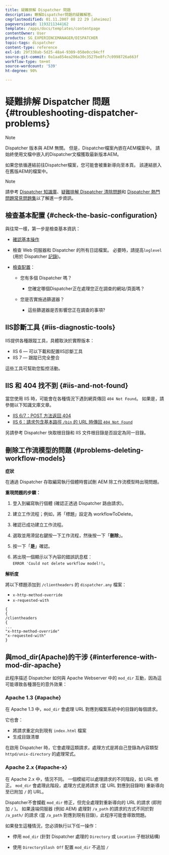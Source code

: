 ```yaml
---
title: 疑難排解 Dispatcher 問題
description: 瞭解Dispatcher問題的疑難解答。
cmgrlastmodified: 01.11.2007 08 22 29 [aheimoz]
pageversionid: 1193211344162
template: /apps/docs/templates/contentpage
contentOwner: User
products: SG_EXPERIENCEMANAGER/DISPATCHER
topic-tags: dispatcher
content-type: reference
exl-id: 29f338ab-5d25-48a4-9309-058e0cc94cff
source-git-commit: 0a1aa854ea286a30c3527be8fc7c0998726a663f
workflow-type: tm+mt
source-wordcount: '539'
ht-degree: 90%

---
```


# 疑難排解 Dispatcher 問題 {#troubleshooting-dispatcher-problems}

>[!NOTE]
>
>Dispatcher 版本與 AEM 無關。 但是，Dispatcher檔案內嵌在AEM檔案中。 請始終使用文檔中嵌入的Dispatcher文檔獲取最新版本AEM。
>
>如果您依循連結前往Dispatcher檔案，您可能會被重新導向至本頁。 該連結嵌入在舊版AEM的檔案中。

>[!NOTE]
>
>請參考 [Dispatcher 知識庫](https://helpx.adobe.com/tw/experience-manager/kb/index/dispatcher.html)、[疑難排解 Dispatcher 清除問題](https://experienceleague.adobe.com/search.html?lang=zh-Hant#q=troubleshooting%20dispatcher%20flushing%20issues&amp;sort=relevancy&amp;f:el_product=[Experience%20Manager])和 [Dispatcher 熱門問題常見問題集](dispatcher-faq.md)以了解進一步資訊。

## 檢查基本配置 {#check-the-basic-configuration}

與往常一樣，第一步是檢查基本資訊：

* [確認基本操作](/help/using/dispatcher-configuration.md#confirming-basic-operation)
* 檢查 Web 伺服器和 Dispatcher 的所有日誌檔案。 必要時，請提高`loglevel` (用於 Dispatcher [記錄](/help/using/dispatcher-configuration.md#logging))。

* [檢查配置](/help/using/dispatcher-configuration.md)：

   * 您有多個 Dispatcher 嗎？

      * 您確定哪個Dispatcher正在處理您正在調查的網站/頁面嗎？

   * 您是否實施過篩選器？

      * 這些篩選器是否影響您正在調查的事項?

## IIS診斷工具 {#iis-diagnostic-tools}

IIS提供各種跟蹤工具，具體取決於實際版本：

* IIS 6 — 可以下載和配置IIS診斷工具
* IIS 7 — 跟蹤已完全整合

這些工具可幫助您監控活動。

## IIS 和 404 找不到 {#iis-and-not-found}

當您使用 IIS 時，可能會在各種情況下遇到網頁傳回 `404 Not Found`。 如果是，請參閱以下知識文庫文章。

* [IIS 6/7：POST 方法返回 404](https://helpx.adobe.com/tw/experience-manager/kb/IIS6IsapiFilters.html)
* [IIS 6：請求包含基本路徑 `/bin` 的 URL 時傳回 `404 Not Found`](https://helpx.adobe.com/tw/experience-manager/kb/RequestsToBinDirectoryFailInIIS6.html)

另請參考 Dispatcher 快取根目錄和 IIS 文件根目錄是否設定為同一目錄。

## 刪除工作流模型的問題 {#problems-deleting-workflow-models}

**症狀**

在通過 Dispatcher 存取編寫執行個體時嘗試刪 AEM 除工作流模型時出現問題。

**重現問題的步驟：**

1. 登入到編寫執行個體 (確認正透過 Dispatcher 路由請求)。
1. 建立工作流程；例如，將「標題」設定為 workflowToDelete。
1. 確認已成功建立工作流程。
1. 選取並用滑鼠右鍵按一下工作流程，然後按一下「**刪除**」。

1. 按一下「**是**」確認。
1. 將出現一個顯示以下內容的錯誤訊息框：\
   `ERROR 'Could not delete workflow model!!`。

**解析度**

將以下標題添加到 `/clientheaders` 的 `dispatcher.any` 檔案：

* `x-http-method-override`
* `x-requested-with`

```
{  
{  
/clientheaders  
{  
...  
"x-http-method-override"  
"x-requested-with"  
}
```

## 與mod_dir(Apache)的干涉 {#interference-with-mod-dir-apache}

此程序描述 Dispatcher 如何與 Apache Webserver 中的 `mod_dir` 互動，因為這可能導致各種潛在的意外效果：

### Apache 1.3 {#apache}

在 Apache 1.3 中，`mod_dir` 會處理 URL 對應到檔案系統中的目錄的每個請求。

它也會：

* 將請求重定向到現有 `index.html` 檔案
* 生成目錄清單

在啟用 Dispatcher 時，它會處理這類請求，處理方式是將自己登錄為內容類型 `httpd/unix-directory` 的處理常式。

### Apache 2.x {#apache-x}

在 Apache 2.x 中，情況不同。 一個模組可以處理請求的不同階段，如 URL 修正。 `mod_dir` 會處理此階段，處理方式是將請求 (當 URL 對應到目錄時) 重新導向至已附加 `/` 的 URL。

Dispatcher不會攔截 `mod_dir` 修正，但完全處理對重新導向的 URL 的請求 (即附加 `/` )。 如果遠端伺服器 (例如 AEM) 處理對 `/a_path` 的請求的方式不同於對 `/a_path/` 的請求 (當 `/a_path` 對應到現有目錄)，此程序可能會導致問題。

如果發生這種情況，您必須執行以下任一操作：

* 停用 `mod_dir` (針對 Dispatcher 處理的 `Directory` 或 `Location` 子樹狀結構)

* 使用 `DirectorySlash Off` 配置 `mod_dir` 不追加 `/`
